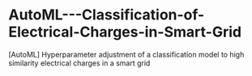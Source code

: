 # AutoML---Classification-of-Electrical-Charges-in-Smart-Grid
[AutoML] Hyperparameter adjustment of a classification model to high similarity electrical charges in a smart grid

